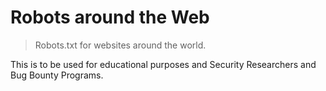 # Robots around the Web
> Robots.txt for websites around the world.

This is to be used for educational purposes and Security Researchers and Bug Bounty Programs.

